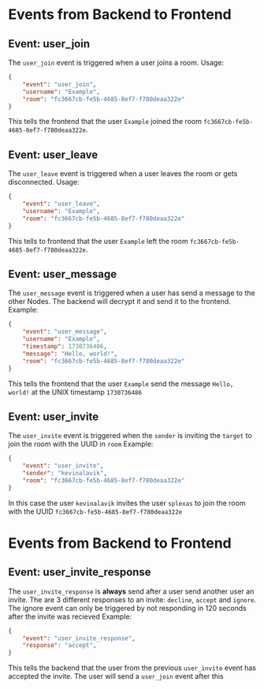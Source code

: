 # Events from Backend to Frontend

## Event: user_join
The `user_join` event is triggered when a user joins a room.
Usage: 
```json
{
    "event": "user_join",
    "username": "Example",
    "room": "fc3667cb-fe5b-4685-8ef7-f780deaa322e"
}
```
This tells the frontend that the user `Example` joined the room `fc3667cb-fe5b-4685-8ef7-f780deaa322e`.

## Event: user_leave
The `user_leave` event is triggered when a user leaves the room or gets disconnected.
Usage:
```json
{
    "event": "user_leave",
    "username": "Example",
    "room": "fc3667cb-fe5b-4685-8ef7-f780deaa322e"
}
```
This tells to frontend that the user `Example` left the room `fc3667cb-fe5b-4685-8ef7-f780deaa322e`.

## Event: user_message
The `user_message` event is triggered when a user has send a message to the other Nodes. The backend will decrypt it and send it to the frontend.
Example:
```json
{
    "event": "user_message",
    "username": "Example",
    "timestamp": 1730736486,
    "message": "Hello, world!",
    "room": "fc3667cb-fe5b-4685-8ef7-f780deaa322e"
}
```
This tells the frontend that the user `Example` send the message `Hello, world!` at the UNIX timestamp `1730736486`

## Event: user_invite
The `user_invite` event is triggered when the `sender` is inviting the `target` to join the room with the UUID in `room`
Example:
```json
{
    "event": "user_invite",
    "sender": "kevinalavik",
    "room": "fc3667cb-fe5b-4685-8ef7-f780deaa322e"
}
```
In this case the user `kevinalavik` invites the user `splexas` to join the room with the UUID `fc3667cb-fe5b-4685-8ef7-f780deaa322e`

# Events from Backend to Frontend

## Event: user_invite_response
The `user_invite_response` is **always** send after a user send another user an invite. The are 3 different responses to an invite: `decline`, `accept` and `ignore`. The ignore event can only be triggered by not responding in 120 seconds after the invite was recieved
Example: 
```json
{
    "event": "user_invite_response",
    "response": "accept",
}
```
This tells the backend that the user from the previous `user_invite` event has accepted the invite. The user will send a `user_join` event after this